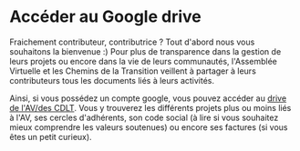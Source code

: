 # Accéder au Google drive

Fraichement contributeur, contributrice ? 
Tout d'abord nous vous souhaitons la bienvenue :) 
Pour plus de transparence dans la gestion de leurs projets ou encore dans la vie de leurs communautés, l'Assemblée Virtuelle et les Chemins de la Transition veillent à partager à leurs contributeurs tous les documents liés à leurs activités.

Ainsi, si vous possédez un compte google, vous pouvez accéder au [drive de l'AV/des CDLT](https://drive.google.com/drive/folders/0By8nyiKT594tc2FaaHFPaFlfNk0?usp=sharing). Vous y trouverez les différents projets plus ou moins liés à l'AV, ses cercles d'adhérents, son code social (à lire si vous souhaitez mieux comprendre les valeurs soutenues) ou encore ses factures (si vous êtes un petit curieux).

